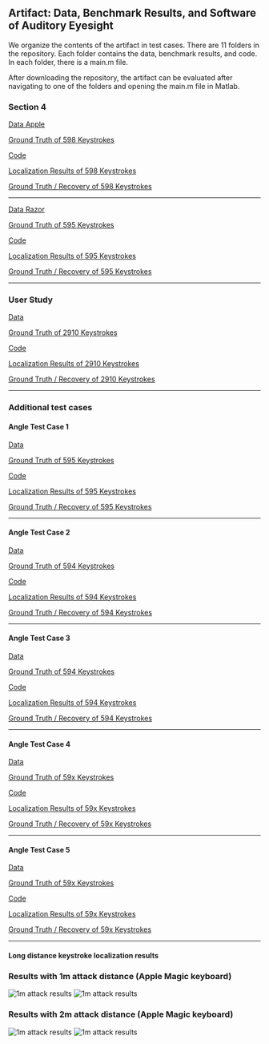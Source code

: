 ## Artifact: Data, Benchmark Results, and Software of Auditory Eyesight

We organize the contents of the artifact in test cases. There are 11 folders in the repository. Each folder contains the data, benchmark results, and code. In each folder, there is a main.m file. 

After downloading the repository, the artifact can be evaluated after navigating to one of the folders and opening the main.m file in Matlab.


### Section 4

[Data Apple](https://github.com/auditoryeye/auditoryeye_artifact/tree/main/01_proofofconcept_multiround_apple_keys/recording1_keys_interpolated)

[Ground Truth of 598 Keystrokes](https://github.com/auditoryeye/auditoryeye_artifact/blob/main/01_proofofconcept_multiround_apple_keys/recording1_keys_interpolated/keys_groundtruth.txt)

[Code](https://github.com/auditoryeye/auditoryeye_artifact/tree/main/01_proofofconcept_multiround_apple_keys)

[Localization Results of 598 Keystrokes](https://github.com/auditoryeye/auditoryeye_artifact/blob/main/01_proofofconcept_multiround_apple_keys/benchmark_results/keys_tdoa4.txt)

[Ground Truth / Recovery of 598 Keystrokes](https://github.com/auditoryeye/auditoryeye_artifact/blob/main/01_proofofconcept_multiround_apple_keys/benchmark_results/keys_tdoa4_results.txt)

------

[Data Razor](https://github.com/auditoryeye/auditoryeye_artifact/tree/main/02_proofofconcept_multiround_razor_keys/recording1_keys_interpolated)

[Ground Truth of 595 Keystrokes](https://github.com/auditoryeye/auditoryeye_artifact/blob/main/02_proofofconcept_multiround_razor_keys/recording1_keys_interpolated/keys_groundtruth.txt)

[Code](https://github.com/auditoryeye/auditoryeye_artifact/tree/main/02_proofofconcept_multiround_razor_keys)

[Localization Results of 595 Keystrokes](https://github.com/auditoryeye/auditoryeye_artifact/blob/main/02_proofofconcept_multiround_razor_keys/benchmark_results/keys_tdoa4.txt)

[Ground Truth / Recovery of 595 Keystrokes](https://github.com/auditoryeye/auditoryeye_artifact/blob/main/02_proofofconcept_multiround_razor_keys/benchmark_results/keys_tdoa4_results.txt)

------

### User Study

[Data](https://github.com/auditoryeye/auditoryeye_artifact/tree/main/03_userstudy_01/recording1_keys_interpolated)

[Ground Truth of 2910 Keystrokes](https://github.com/auditoryeye/auditoryeye_artifact/tree/main/03_userstudy_01/recording1_keys_interpolated/keys_groundtruth.txt)


[Code](https://github.com/auditoryeye/auditoryeye_artifact/tree/main/03_userstudy_01)

[Localization Results of 2910 Keystrokes](https://github.com/auditoryeye/auditoryeye_artifact/blob/main/03_userstudy_01/benchmark_results/keys_tdoa4.txt)

[Ground Truth / Recovery of 2910 Keystrokes](https://github.com/auditoryeye/auditoryeye_artifact/blob/main/03_userstudy_01/benchmark_results/keys_tdoa4_results.txt)

------

### Additional test cases

#### Angle Test Case 1


[Data](https://github.com/auditoryeye/auditoryeye_artifact/tree/main/04_additiontestcase_angle01/recording1_keys_interpolated)

[Ground Truth of 595 Keystrokes](https://github.com/auditoryeye/auditoryeye_artifact/blob/main/04_additiontestcase_angle01/recording1_keys_interpolated/keys_groundtruth.txt)

[Code](https://github.com/auditoryeye/auditoryeye_artifact/tree/main/04_additiontestcase_angle01)

[Localization Results of 595 Keystrokes](https://github.com/auditoryeye/auditoryeye_artifact/blob/main/04_additiontestcase_angle01/benchmark_results/keys_tdoa2.txt)

[Ground Truth / Recovery of 595 Keystrokes](https://github.com/auditoryeye/auditoryeye_artifact/blob/main/04_additiontestcase_angle01/benchmark_results/keys_tdoa2_results.txt)

------

#### Angle Test Case 2

[Data](https://github.com/auditoryeye/auditoryeye_artifact/tree/main/04_additiontestcase_angle02/recording1_keys_interpolated)

[Ground Truth of 594 Keystrokes](https://github.com/auditoryeye/auditoryeye_artifact/blob/main/04_additiontestcase_angle02/recording1_keys_interpolated/keys_groundtruth.txt)

[Code](https://github.com/auditoryeye/auditoryeye_artifact/tree/main/04_additiontestcase_angle02)

[Localization Results of 594 Keystrokes](https://github.com/auditoryeye/auditoryeye_artifact/blob/main/04_additiontestcase_angle02/benchmark_results/keys_tdoa2.txt)

[Ground Truth / Recovery of 594 Keystrokes](https://github.com/auditoryeye/auditoryeye_artifact/blob/main/04_additiontestcase_angle02/recording1_keys_interpolated/keys_groundtruth.txt)

------

#### Angle Test Case 3

[Data](https://github.com/auditoryeye/auditoryeye_artifact/tree/main/04_additiontestcase_angle03/recording1_keys_interpolated)

[Ground Truth of 594 Keystrokes](https://github.com/auditoryeye/auditoryeye_artifact/blob/main/04_additiontestcase_angle03/recording1_keys_interpolated/keys_groundtruth.txt)

[Code](https://github.com/auditoryeye/auditoryeye_artifact/tree/main/04_additiontestcase_angle03)

[Localization Results of 594 Keystrokes](https://github.com/auditoryeye/auditoryeye_artifact/blob/main/04_additiontestcase_angle03/benchmark_results/keys_tdoa2.txt)

[Ground Truth / Recovery of 594 Keystrokes](https://github.com/auditoryeye/auditoryeye_artifact/blob/main/04_additiontestcase_angle03/benchmark_results/keys_tdoa2_results.txt)

------

#### Angle Test Case 4

[Data]()

[Ground Truth of 59x Keystrokes]()

[Code]()

[Localization Results of 59x Keystrokes]()

[Ground Truth / Recovery of 59x Keystrokes]()

------

#### Angle Test Case 5

[Data]()

[Ground Truth of 59x Keystrokes]()

[Code]()

[Localization Results of 59x Keystrokes]()

[Ground Truth / Recovery of 59x Keystrokes]()

------

#### Long distance keystroke localization results

### Results with 1m attack distance (Apple Magic keyboard)
![1m attack results](https://github.com/auditoryeye/auditoryeyesight/blob/main/longdistance_results/distance1m.PNG)
![1m attack results](https://github.com/auditoryeye/auditoryeyesight/blob/main/longdistance_results/distance1m_stats.PNG)

### Results with 2m attack distance (Apple Magic keyboard)
![1m attack results](https://github.com/auditoryeye/auditoryeyesight/blob/main/longdistance_results/distance2m.PNG)
![1m attack results](https://github.com/auditoryeye/auditoryeyesight/blob/main/longdistance_results/distance2m_stats.PNG)

